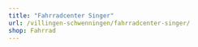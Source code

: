 ```yaml
---
title: "Fahrradcenter Singer"
url: /villingen-schwenningen/fahrradcenter-singer/
shop: Fahrrad
---
```

